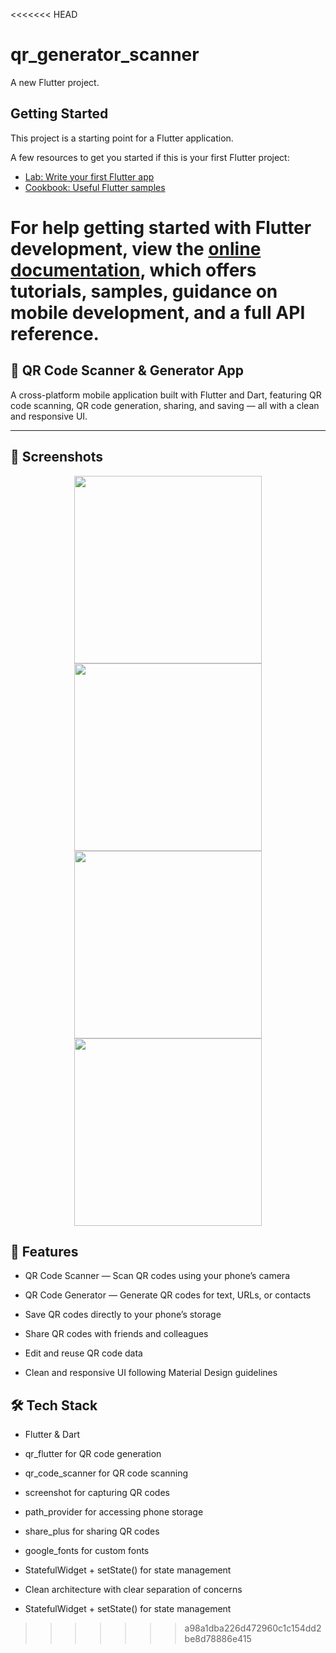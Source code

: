 <<<<<<< HEAD
# qr_generator_scanner

A new Flutter project.

## Getting Started

This project is a starting point for a Flutter application.

A few resources to get you started if this is your first Flutter project:

- [Lab: Write your first Flutter app](https://docs.flutter.dev/get-started/codelab)
- [Cookbook: Useful Flutter samples](https://docs.flutter.dev/cookbook)

For help getting started with Flutter development, view the
[online documentation](https://docs.flutter.dev/), which offers tutorials,
samples, guidance on mobile development, and a full API reference.
=======
📝 QR Code Scanner & Generator App
---
A cross-platform mobile application built with Flutter and Dart, featuring QR code scanning, QR code generation, sharing, and saving — all with a clean and responsive UI.

---
## 📱 Screenshots

<div align="center">
  <img src="https://github.com/user-attachments/assets/380c38cb-efa4-4a2e-a6be-ec0a0a9cc215" width="300">
  <img src="https://github.com/user-attachments/assets/0c80d12a-4854-4859-977d-bf7f49f9a96c" width="300">
  <img src="https://github.com/user-attachments/assets/917549d0-d82d-4afb-b8d1-7b93d3aa20ba" width="300">
  <img src="https://github.com/user-attachments/assets/ee4cb792-8fec-4811-9797-0e650f6d6d64" width="300">
</div>




🚀 Features
--
- QR Code Scanner — Scan QR codes using your phone’s camera

- QR Code Generator — Generate QR codes for text, URLs, or contacts

- Save QR codes directly to your phone’s storage

- Share QR codes with friends and colleagues

- Edit and reuse QR code data

- Clean and responsive UI following Material Design guidelines


🛠️ Tech Stack
--
- Flutter & Dart

- qr_flutter for QR code generation

- qr_code_scanner for QR code scanning

- screenshot for capturing QR codes

- path_provider for accessing phone storage

- share_plus for sharing QR codes

- google_fonts for custom fonts

- StatefulWidget + setState() for state management

- Clean architecture with clear separation of concerns
  
- StatefulWidget + setState() for state management



>>>>>>> a98a1dba226d472960c1c154dd2be8d78886e415
